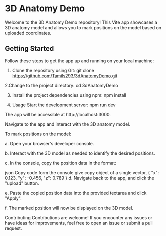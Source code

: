 # 3D Anatomy Demo

Welcome to the 3D Anatomy Demo repository! This Vite app showcases a 3D anatomy model and allows you to mark positions on the model based on uploaded coordinates.

## Getting Started

Follow these steps to get the app up and running on your local machine:

1. Clone the repository using Git:
git clone https://github.com/Tamils293/3dAnatomyDemo.git
   
2.Change to the project directory:
cd 3dAnatomyDemo

3. Install the project dependencies using npm:
npm install

4. Usage
Start the development server:
npm run dev

 The app will be accessible at http://localhost:3000.


Navigate to the app and interact with the 3D anatomy model.

To mark positions on the model:

a. Open your browser's developer console.

b. Interact with the 3D model as needed to identify the desired positions.

c. In the console, copy the position data in the format:

json
Copy code form the console give copy object of a single vector,
{
    "x": 0.123,
    "y": -0.456,
    "z": 0.789
}
d. Navigate back to the app, and click the "upload" button.

e. Paste the copied position data into the provided textarea and click "Apply".

f. The marked position will now be displayed on the 3D model.

Contributing
Contributions are welcome! If you encounter any issues or have ideas for improvements, feel free to open an issue or submit a pull request.


